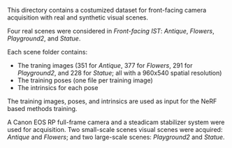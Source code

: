 This directory contains a costumized dataset for front-facing camera acquisition with real and synthetic visual scenes.

Four real scenes were considered in *Front-facing IST*: *Antique*, *Flowers*, *Playground2*, and *Statue*.

Each scene folder contains:

+ The traning images (351 for *Antique*, 377 for *Flowers*, 291 for *Playground2*, and 228 for *Statue*; all with a 960x540 spatial resolution)
+ The training poses (one file per training image)
+ The intrinsics for each pose

The training images, poses, and intrinsics are used as input for the NeRF based methods training.

A Canon EOS RP full-frame camera and a steadicam stabilizer system were used for acquisition. Two small-scale scenes visual scenes were acquired: *Antique* and *Flowers*; and two large-scale scenes: *Playground2* and *Statue*.